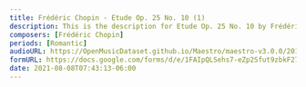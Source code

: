 ```yaml
---
title: Frédéric Chopin - Etude Op. 25 No. 10 (1)
description: This is the description for Etude Op. 25 No. 10 by Frédéric Chopin
composers: [Frédéric Chopin]
periods: [Romantic]
audioURL: https://OpenMusicDataset.github.io/Maestro/maestro-v3.0.0/2013/ORIG-MIDI_02_7_7_13_Group__MID--AUDIO_18_R1_2013_wav--5.midi
formURL: https://docs.google.com/forms/d/e/1FAIpQLSehs7-eZp2Sfut9zbkF27ofObJWgT1a2rApOCKdd1BdIz4UJQ/viewform
date: 2021-08-08T07:43:13-06:00
---
```

